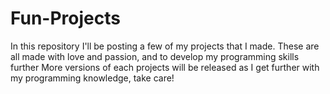 # Fun-Projects
In this repository I'll be posting a few of my projects that I made.
These are all made with love and passion, and to develop my programming skills further
More versions of each projects will be released as I get further with my programming knowledge, take care!